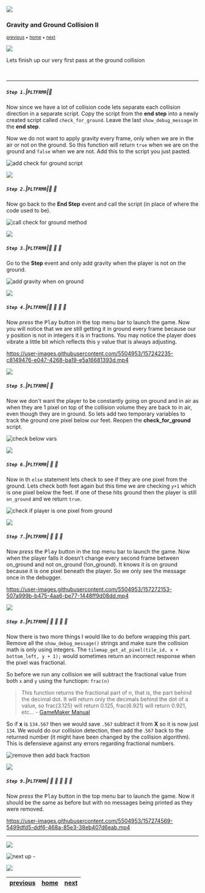 ![](../images/line3.png)

### Gravity and Ground Collision II

<sub>[previous](../gravity-collision/README.md#user-content-gravity-and-ground-collision) • [home](../README.md#user-content-gms2-platformer) • [next](../lateral-collision/README.md#user-content-lateral-movement-and-wall-collision)</sub>

![](../images/line3.png)

Lets finish up our very first pass at the ground collision

<br>

---


##### `Step 1.`\|`PLTFRMR`|:small_blue_diamond:

Now since we have a lot of collision code lets separate each collision direction in a separate script.  Copy the script from the **end step** into a newly created script called `check_for_ground`. Leave the last `show_debug_message` in the **end step**.

Now we do not want to apply gravity every frame, only when we are in the air or not on the ground.  So this function will return `true` when we are on the ground and `false` when we are not.  Add this to the script you just pasted.

![add check for ground script](images/checkForGround.png)

![](../images/line2.png)

##### `Step 2.`\|`PLTFRMR`|:small_blue_diamond: :small_blue_diamond: 

Now go back to the **End Step** event and call the script (in place of where the code used to be).

![call check for ground method](images/callNewScript.png)

![](../images/line2.png)

##### `Step 3.`\|`PLTFRMR`|:small_blue_diamond: :small_blue_diamond: :small_blue_diamond:

Go to the **Step** event and only add gravity when the player is not on the ground.

![add gravity when on ground](images/onAddGravity.png)

![](../images/line2.png)

##### `Step 4.`\|`PLTFRMR`|:small_blue_diamond: :small_blue_diamond: :small_blue_diamond: :small_blue_diamond:

Now *press* the <kbd>Play</kbd> button in the top menu bar to launch the game. Now you will notice that we are still getting it in ground every frame because our y position is not in integers it is in fractions.  You may notice the player does vibrate a little bit which reflects this y value that is always adjusting.

https://user-images.githubusercontent.com/5504953/157242235-c8149476-e047-4268-ba19-e5a16681393d.mp4

![](../images/line2.png)

##### `Step 5.`\|`PLTFRMR`| :small_orange_diamond:

Now we don't want the player to be constantly going on ground and in air as when they are 1 pixel on top of the collision volume they are back to in air, even though they are in ground.  So lets add two temporary variables to track the ground one pixel below our feet. Reopen the **check_for_ground** script.

![check below vars](images/checkBelowTemp.png)

![](../images/line2.png)

##### `Step 6.`\|`PLTFRMR`| :small_orange_diamond: :small_blue_diamond:

Now in th `else` statement lets check to see if they are one pixel from the ground.  Lets check both feet again but this time we are checking `y+1` which is one pixel below the feet.  If one of these hits ground then the player is still `on_ground` and we return `true`.

![check if player is one pixel from ground](images/notOnGround.png)

![](../images/line2.png)

##### `Step 7.`\|`PLTFRMR`| :small_orange_diamond: :small_blue_diamond: :small_blue_diamond:

Now *press* the <kbd>Play</kbd> button in the top menu bar to launch the game. Now when the player falls it doesn't change every second frame between on_ground and not on_ground (!on_ground). It knows it is on ground because it is one pixel beneath the player. So we only see the message once in the debugger.

https://user-images.githubusercontent.com/5504953/157272153-507a999b-b475-4aa6-be77-1448ff9d08dd.mp4

![](../images/line2.png)

##### `Step 8.`\|`PLTFRMR`| :small_orange_diamond: :small_blue_diamond: :small_blue_diamond: :small_blue_diamond:

Now there is two more things I would like to do before wrapping this part. Remove all the `show_debug_message()` strings and make sure the collision math is only using integers.  The `tilemap_get_at_pixel(tile_id, x + bottom_left, y + 1);` would sometimes return an incorrect response when the pixel was fractional.

So before we run any collision we will subtract the fractional value from both `x` and `y` using the functiopn: `frac(n)`

> This function returns the fractional part of n, that is, the part behind the decimal dot. It will return only the decimals behind the dot of a value, so frac(3.125) will return 0.125, frac(6.921) will return 0.921, etc... - [GameMaker Manual](https://manual.yoyogames.com/GameMaker_Language/GML_Reference/Maths_And_Numbers/Number_Functions/frac.htm)

So if **x** is `134.567` then we would save `.567` subtract it from **X** so it is now just `134`.  We would do our collision detection, then add the .`567` back to the returned number (it might have been changed by the collision algorithm). This is defensieve against any errors regarding fractional numbers.

![remove then add back fraction](images/addRemoveFractions.png)

![](../images/line2.png)

##### `Step 9.`\|`PLTFRMR`| :small_orange_diamond: :small_blue_diamond: :small_blue_diamond: :small_blue_diamond: :small_blue_diamond:

Now *press* the <kbd>Play</kbd> button in the top menu bar to launch the game. Now it should be the same as before but with no messages being printed as they were removed.

https://user-images.githubusercontent.com/5504953/157274569-5499dfd5-ddf6-468a-85e3-38eb407d6eab.mp4

___


![](../images/line.png)

<!-- <img src="https://via.placeholder.com/1000x100/45D7CA/000000/?text=Next Up - Lateral Movement and Wall Collision"> -->

![next up - ](images/banner.png)

![](../images/line.png)

| [previous](../gravity-collision/README.md#user-content-gravity-and-ground-collision)| [home](../README.md#user-content-gms2-platformer) | [next](../lateral-collision/README.md#user-content-lateral-movement-and-wall-collision)|
|---|---|---|
